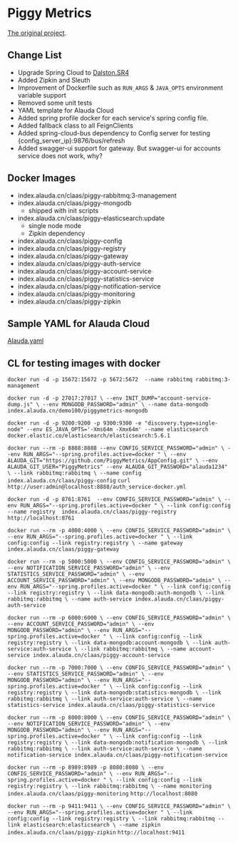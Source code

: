 # Piggy Metrics

[The original project](https://github.com/sqshq/PiggyMetrics).

## Change List

* Upgrade Spring Cloud to [Dalston.SR4](https://mvnrepository.com/artifact/org.springframework.cloud/spring-cloud-dependencies/Dalston.SR4)
* Added Zipkin and Sleuth
* Improvement of Dockerfile such as `RUN_ARGS` & `JAVA_OPTS` environment variable support
* Removed some unit tests 
* YAML template for Alauda Cloud
* Added spring profile docker for each service's spring config file.
* Added fallback class to all FeignClients
* Added spring-cloud-bus dependency to Config server for testing {config_server_ip}:9876/bus/refresh
* Added swagger-ui support for gateway. But swagger-ui for accounts service does not work, why? 

## Docker Images 

* index.alauda.cn/claas/piggy-rabbitmq:3-management
* index.alauda.cn/claas/piggy-mongodb
	* shipped with init scripts
* index.alauda.cn/claas/piggy-elasticsearch:update
	* single node mode
	* Zipkin dependency
* index.alauda.cn/claas/piggy-config
* index.alauda.cn/claas/piggy-registry
* index.alauda.cn/claas/piggy-gateway
* index.alauda.cn/claas/piggy-auth-service
* index.alauda.cn/claas/piggy-account-service
* index.alauda.cn/claas/piggy-statistics-service
* index.alauda.cn/claas/piggy-notification-service
* index.alauda.cn/claas/piggy-monitoring
* index.alauda.cn/claas/piggy-zipkin

## Sample YAML for Alauda Cloud
[Alauda.yaml](./alauda.yml)

## CL for testing images with docker

`docker run -d -p 15672:15672 -p 5672:5672  --name rabbitmq rabbitmq:3-management`

`docker run -d -p 27017:27017 \
--env INIT_DUMP="account-service-dump.js" \
--env MONGODB_PASSWORD="admin" \
--name data-mongodb index.alauda.cn/demo100/piggymetrics-mongodb`

`docker run -d -p 9200:9200 -p 9300:9300 -e "discovery.type=single-node" --env ES_JAVA_OPTS='-Xms64m -Xmx64m' --name elasticsearch docker.elastic.co/elasticsearch/elasticsearch:5.6.1`


`docker run --rm -p 8888:8888 --env CONFIG_SERVICE_PASSWORD="admin" \
--env RUN_ARGS="--spring.profiles.active=docker " \
--env ALAUDA_GIT="https://github.com/PiggyMetrics/AppConfig.git" \
--env ALAUDA_GIT_USER="PiggyMetrics" --env ALAUDA_GIT_PASSWORD="alauda1234" \
--link rabbitmq:rabbitmq \
--name config   index.alauda.cn/claas/piggy-config`
`curl http://user:admin@localhost:8888/auth_service-docker.yml`


`docker run -d -p 8761:8761  --env CONFIG_SERVICE_PASSWORD="admin" \
--env RUN_ARGS="--spring.profiles.active=docker " \
--link config:config --name registry  index.alauda.cn/claas/piggy-registry`
`http://localhost:8761`

`docker run --rm -p 4000:4000 \
--env CONFIG_SERVICE_PASSWORD="admin" \
--env RUN_ARGS="--spring.profiles.active=docker " \
--link config:config --link registry:registry \
--name gateway  index.alauda.cn/claas/piggy-gateway`

`docker run --rm -p 5000:5000 \
--env CONFIG_SERVICE_PASSWORD="admin" \
--env NOTIFICATION_SERVICE_PASSWORD="admin" \
--env STATISTICS_SERVICE_PASSWORD="admin" \
--env ACCOUNT_SERVICE_PASSWORD="admin" \
--env MONGODB_PASSWORD="admin" \
--env RUN_ARGS="--spring.profiles.active=docker " \
--link config:config --link registry:registry \
--link data-mongodb:auth-mongodb \
--link rabbitmq:rabbitmq \
--name auth-service index.alauda.cn/claas/piggy-auth-service`

`docker run --rm -p 6000:6000 \
--env CONFIG_SERVICE_PASSWORD="admin" \
--env ACCOUNT_SERVICE_PASSWORD="admin" \
--env MONGODB_PASSWORD="admin" \
--env RUN_ARGS="--spring.profiles.active=docker " \
--link config:config --link registry:registry \
--link data-mongodb:account-mongodb \
--link auth-service:auth-service \
--link rabbitmq:rabbitmq \
--name account-service index.alauda.cn/claas/piggy-account-service`

`docker run --rm -p 7000:7000 \
--env CONFIG_SERVICE_PASSWORD="admin" \
--env STATISTICS_SERVICE_PASSWORD="admin" \
--env MONGODB_PASSWORD="admin" \
--env RUN_ARGS="--spring.profiles.active=docker " \
--link config:config --link registry:registry \
--link data-mongodb:statistics-mongodb \
--link rabbitmq:rabbitmq \
--link auth-service:auth-service \
--name statistics-service index.alauda.cn/claas/piggy-statistics-service`

`docker run --rm -p 8000:8000 \
--env CONFIG_SERVICE_PASSWORD="admin" \
--env NOTIFICATION_SERVICE_PASSWORD="admin" \
--env MONGODB_PASSWORD="admin" \
--env RUN_ARGS="--spring.profiles.active=docker " \
--link config:config --link registry:registry \
--link data-mongodb:notification-mongodb \
--link rabbitmq:rabbitmq \
--link auth-service:auth-service \
--name notification-service index.alauda.cn/claas/piggy-notification-service`

`docker run --rm -p 8989:8989 -p 8080:8080 \
--env CONFIG_SERVICE_PASSWORD="admin" \
--env RUN_ARGS="--spring.profiles.active=docker " \
--link config:config --link registry:registry \
--link rabbitmq:rabbitmq \
--name monitoring index.alauda.cn/claas/piggy-monitoring`
`http://localhost:8080`

`docker run --rm -p 9411:9411 \
--env CONFIG_SERVICE_PASSWORD="admin" \
--env RUN_ARGS="--spring.profiles.active=docker " \
--link config:config --link registry:registry \
--link rabbitmq:rabbitmq --link elasticsearch:elasticsearch \
--name zipkin index.alauda.cn/claas/piggy-zipkin`
`http://localhost:9411`


